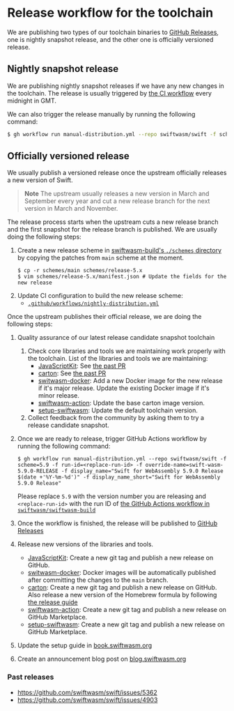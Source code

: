 # Release workflow for the toolchain

We are publishing two types of our toolchain binaries to [GitHub Releases](https://github.com/swiftwasm/swift/releases), one is nightly snapshot release, and the other one is officially versioned release.

## Nightly snapshot release

We are publishing nightly snapshot releases if we have any new changes in the toolchain. The release is usually triggered by [the CI workflow](https://github.com/swiftwasm/swift/blob/swiftwasm-distribution/.github/workflows/nightly-distribution.yml) every midnight in GMT.

We can also trigger the release manually by running the following command:

```bash
$ gh workflow run manual-distribution.yml --repo swiftwasm/swift -f scheme=main -f run-id=latest
```

## Officially versioned release

We usually publish a versioned release once the upstream officially releases a new version of Swift.

> **Note**
> The upstream usually releases a new version in March and September every year and cut a new release branch for the next version in March and November.

The release process starts when the upstream cuts a new release branch and the first snapshot for the release branch is published.
We are usually doing the following steps:

1. Create a new release scheme in [swiftwasm-build's `./schemes` directory](https://github.com/swiftwasm/swiftwasm-build/tree/main/schemes) by copying the patches from `main` scheme at the moment.
    ```console
    $ cp -r schemes/main schemes/release-5.x
    $ vim schemes/release-5.x/manifest.json # Update the fields for the new release
    ```
2. Update CI configuration to build the new release scheme:
    - [`.github/workflows/nightly-distribution.yml`](https://github.com/swiftwasm/swift/blob/0895044e2ba31ccd1aade8068088b1fd3137fffb/.github/workflows/nightly-distribution.yml#L8-L11)

Once the upstream publishes their official release, we are doing the following steps:

1. Quality assurance of our latest release candidate snapshot toolchain
    1. Check core libraries and tools we are maintaining work properly with the toolchain. List of the libraries and tools we are maintaining:
        - [JavaScriptKit](https://github.com/swiftwasm/JavaScriptKit): See [the past PR](https://github.com/swiftwasm/JavaScriptKit/pull/227)
        - [carton](https://github.com/swiftwasm/carton): See [the past PR](https://github.com/swiftwasm/carton/pull/398)
        - [switwasm-docker](https://github.com/swiftwasm/swiftwasm-docker): Add a new Docker image for the new release if it's major release. Update the existing Docker image if it's minor release.
        - [swiftwasm-action](https://github.com/swiftwasm/swiftwasm-action): Update the base carton image version.
        - [setup-swiftwasm](https://github.com/swiftwasm/setup-swiftwasm): Update the default toolchain version.
    2. Collect feedback from the community by asking them to try a release candidate snapshot.
2. Once we are ready to release, trigger GitHub Actions workflow by running the following command:

    ```console
    $ gh workflow run manual-distribution.yml --repo swiftwasm/swift -f scheme=5.9 -f run-id=<replace-run-id> -f override-name=swift-wasm-5.9.0-RELEASE -f display_name="Swift for WebAssembly 5.9.0 Release $(date +'%Y-%m-%d')" -f display_name_short="Swift for WebAssembly 5.9.0 Release"
    ```

    Please replace `5.9` with the version number you are releasing and `<replace-run-id>` with the run ID of [the GitHub Actions workflow in `swiftwasm/swiftwasm-build`](https://github.com/swiftwasm/swiftwasm-build/actions/workflows/build-toolchain.yml)

3. Once the workflow is finished, the release will be published to [GitHub Releases](https://github.com/swiftwasm/swift/releases)
4. Release new versions of the libraries and tools.
    - [JavaScriptKit](https://github.com/swiftwasm/JavaScriptKit): Create a new git tag and publish a new release on GitHub.
    - [switwasm-docker](https://github.com/swiftwasm/swiftwasm-docker): Docker images will be automatically published after committing the changes to the `main` branch.
    - [carton](https://github.com/swiftwasm/carton): Create a new git tag and publish a new release on GitHub. Also release a new version of the Homebrew formula by following [the release guide](https://github.com/swiftwasm/homebrew-tap/blob/main/Docs/RELEASE_MANUAL.md)
    - [swiftwasm-action](https://github.com/swiftwasm/swiftwasm-action): Create a new git tag and publish a new release on GitHub Marketplace.
    - [setup-swiftwasm](https://github.com/swiftwasm/setup-swiftwasm): Create a new git tag and publish a new release on GitHub Marketplace.
5. Update the setup guide in [book.swiftwasm.org](https://github.com/swiftwasm/swiftwasm-book/blob/main/src/getting-started/setup.md)
6. Create an announcement blog post on [blog.swiftwasm.org](https://github.com/swiftwasm/blog.swiftwasm.org)


### Past releases

- https://github.com/swiftwasm/swift/issues/5362
- https://github.com/swiftwasm/swift/issues/4903
